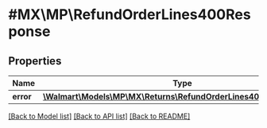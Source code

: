 # #MX\MP\RefundOrderLines400Response

## Properties

Name | Type | Description | Notes
------------ | ------------- | ------------- | -------------
**error** | [**\Walmart\Models\MP\MX\Returns\RefundOrderLines400ResponseError**](RefundOrderLines400ResponseError.md) |  | [optional]


[[Back to Model list]](../) [[Back to API list]](../../Api/MX/MP) [[Back to README]](../../README.md)
